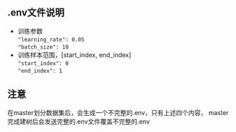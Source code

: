 ## .env文件说明
- 训练参数  
```"learning_rate": 0.05```    
```"batch_size": 10```  
- 训练样本范围，\[start_index, end_index]  
```"start_index": 0```  
```"end_index": 1```  

## 注意
在master划分数据集后，会生成一个不完整的.env，只有上述四个内容，
master完成建树后会发送完整的.env文件覆盖不完整的.env  
